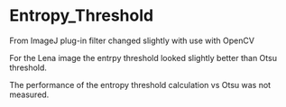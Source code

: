# Entropy_Threshold
From ImageJ plug-in filter changed slightly with use with OpenCV

For the Lena image the entrpy threshold looked slightly better than Otsu threshold.

The performance of the entropy threshold calculation vs Otsu was not measured.
